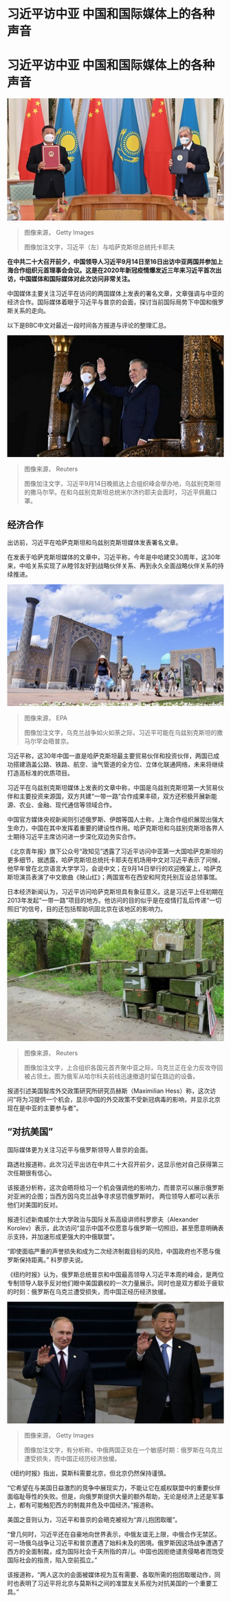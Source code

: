 # 习近平访中亚 中国和国际媒体上的各种声音

#  习近平访中亚 中国和国际媒体上的各种声音



![习近平访问哈萨克斯坦](_126718002_gettyimages-1243225864.jpg)

> 图像来源，  Getty Images
>
> 图像加注文字，习近平（左）与哈萨克斯坦总统托卡耶夫

**在中共二十大召开前夕，中国领导人习近平9月14日至16日出访中亚两国并参加上海合作组织元首理事会会议。这是在2020年新冠疫情爆发近三年来习近平首次出访，中国媒体和国际媒体对此次访问非常关注。**

中国媒体主要关注习近平在访问的两国媒体上发表的署名文章，文章强调与中亚的经济合作。国际媒体着眼于习近平与普京的会面，探讨当前国际局势下中国和俄罗斯关系的走向。

以下是BBC中文对最近一段时间各方报道与评论的整理汇总。

![2022年9月14日，中国领导人习近平（左）与乌兹别克斯坦总统米尔济约耶夫。](_126718284_0cd71b03-279b-4090-99b3-c61c09cb278e.jpg)

> 图像来源，  Reuters
>
> 图像加注文字，习近平9月14日晚抵达上合组织峰会举办地，乌兹别克斯坦的撒马尔罕。在和乌兹别克斯坦总统米尔济约耶夫会面时，习近平佩戴口罩。

##  经济合作

出访前，习近平在哈萨克斯坦和乌兹别克斯坦媒体发表署名文章。

在发表于哈萨克斯坦媒体的文章中，习近平称，今年是中哈建交30周年，这30年来，中哈关系实现了从睦邻友好到战略伙伴关系、再到永久全面战略伙伴关系的持续推进。

![撒马尔罕市中心](_126718286_bfd86bc5-8f4a-4b12-9081-bca8742b9da9.jpg)

> 图像来源，  EPA
>
> 图像加注文字，乌克兰战争如火如荼之际，习近平可能在乌兹别克斯坦的撒马尔罕会晤普京。

习近平称，这30年中国一直是哈萨克斯坦最主要贸易伙伴和投资伙伴，两国已成功搭建涵盖公路、铁路、航空、油气管道的全方位、立体化联通网络，未来将继续打造高标准的优质项目。

习近平在乌兹别克斯坦媒体上发表的文章中称，中国是乌兹别克斯坦第一大贸易伙伴和主要投资来源国，双方共建“一带一路”合作成果丰硕，双方还积极开展新能源、农业、金融、现代通信等领域合作。

中国官方媒体央视新闻则引述俄罗斯、伊朗等国人士称，上海合作组织展现出强大生命力，中国在其中发挥着重要的建设性作用。哈萨克斯坦和乌兹别克斯坦各界人士期待习近平主席访问进一步深化双边务实合作。

《北京青年报》旗下公众号“政知见”透露了习近平访问中亚第一大国哈萨克斯坦的更多细节，据透露，哈萨克斯坦总统托卡耶夫在机场用中文对习近平表示了问候，他早年曾在北京语言大学学习，会说中文；在9月14日举行的欢迎晚宴上，哈萨克斯坦演员表演了中文歌曲《映山红》；两国宣布在西安和阿克托别互设总领事馆。

日本经济新闻认为，习近平访问哈萨克斯坦具有象征意义。这是习近平上任初期在2013年发起“一带一路”项目的地方。他访问的目的似乎是在疫情打乱后传递“一切照旧”的信号，目的还包括帮助巩固北京在该地区的影响力。

![俄军从哈尔科夫前线迅速撤退时留在路边的设备](_126684564_5ec92ae8-1fe8-42a7-91fd-48903ee50c9b.jpg)

> 图像来源，  Reuters
>
> 图像加注文字，上合组织各国元首齐聚中亚之际，乌克兰正在全力反攻夺回被占领土。图为俄军从哈尔科夫前线迅速撤退时留在路边的设备。

报道引述美国智库外交政策研究所研究员赫斯（Maximilian Hess）称，这次访问“将为习提供一个机会，显示中国的外交政策不受新冠病毒的影响，并显示北京现在是中亚的主要参与者”。

##  “对抗美国”

国际媒体更为关注习近平与俄罗斯领导人普京的会面。

路透社报道称，此次习近平出访在中共二十大召开前夕，这显示他对自己获得第三次任期很有信心。

该报道分析称，这次会晤将给习一个机会强调他的影响力，而普京可以展示俄罗斯对亚洲的企图；当西方因乌克兰战争寻求惩罚俄罗斯时， 两位领导人都可以表示他们对美国的反对。

报道引述新南威尔士大学政治与国际关系高级讲师科罗廖夫（Alexander Korolev）表示，此次访问“显示中国不仅愿意与俄罗斯一切照旧，甚至愿意明确表示支持，并加速形成更强大的中俄联盟”。

“即使面临严重的声誉损失和成为二次经济制裁目标的风险，中国政府也不愿与俄罗斯保持距离。” 科罗廖夫说。

《纽约时报》认为，俄罗斯总统普京和中国最高领导人习近平本周的峰会，是两位专制领导人联手反对他们眼中美国霸权的一次力量展示。同时也是双方都处于疲软的时刻：俄罗斯在乌克兰遭受损失，而中国正经历经济放缓。

![习近平与普京](_126705672_gettyimages-1182255152.jpg)

> 图像来源，  Getty Images
>
> 图像加注文字，有分析称，中俄两国正处在一个敏感时期：俄罗斯在乌克兰遭受损失，而中国正经历经济放缓。

《纽约时报》指出，莫斯科需要北京，但北京仍然保持谨慎。

“它希望在与美国日益激烈的竞争中展现实力，不能让它在威权联盟中的重要伙伴面临耻辱性的失败。但是，向俄罗斯提供大量的额外帮助，无论是经济上还是军事上，都有可能触犯西方的制裁并危及中国经济。”报道称。

美国之音则认为，习近平和普京的会晤克被视为“弃儿抱团取暖”。

“曾几何时，习近平还在自豪地向世界表示，中俄友谊无上限，中俄合作无禁区。可一场俄乌战争让习近平和普京遭遇了始料未及的困境。俄罗斯因这场战争遭遇了西方的全面制裁，成为国际社会千夫所指的弃儿。中国也因拒绝谴责侵略者而饱受国际社会的指责，陷入空前孤立。”

该报道称，“两人这次的会面被媒体视为互有需要、各取所需的抱团取暖动作，同时也表明了习近平将北京与莫斯科之间的准盟友关系视为对抗美国的一个重要工具。”


